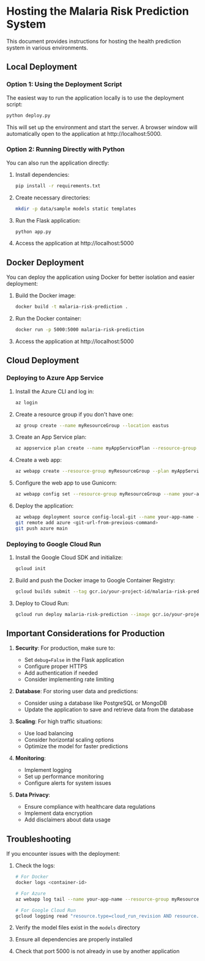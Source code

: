 # Hosting the Malaria Risk Prediction System

This document provides instructions for hosting the health prediction system in various environments.

## Local Deployment

### Option 1: Using the Deployment Script

The easiest way to run the application locally is to use the deployment script:

```bash
python deploy.py
```

This will set up the environment and start the server. A browser window will automatically open to the application at http://localhost:5000.

### Option 2: Running Directly with Python

You can also run the application directly:

1. Install dependencies:

   ```bash
   pip install -r requirements.txt
   ```

2. Create necessary directories:

   ```bash
   mkdir -p data/sample models static templates
   ```

3. Run the Flask application:

   ```bash
   python app.py
   ```

4. Access the application at http://localhost:5000

## Docker Deployment

You can deploy the application using Docker for better isolation and easier deployment:

1. Build the Docker image:

   ```bash
   docker build -t malaria-risk-prediction .
   ```

2. Run the Docker container:

   ```bash
   docker run -p 5000:5000 malaria-risk-prediction
   ```

3. Access the application at http://localhost:5000

## Cloud Deployment

### Deploying to Azure App Service

1. Install the Azure CLI and log in:

   ```bash
   az login
   ```

2. Create a resource group if you don't have one:

   ```bash
   az group create --name myResourceGroup --location eastus
   ```

3. Create an App Service plan:

   ```bash
   az appservice plan create --name myAppServicePlan --resource-group myResourceGroup --sku B1 --is-linux
   ```

4. Create a web app:

   ```bash
   az webapp create --resource-group myResourceGroup --plan myAppServicePlan --name your-app-name --runtime "PYTHON:3.9"
   ```

5. Configure the web app to use Gunicorn:

   ```bash
   az webapp config set --resource-group myResourceGroup --name your-app-name --startup-file "gunicorn --bind=0.0.0.0 --timeout 600 app:app"
   ```

6. Deploy the application:
   ```bash
   az webapp deployment source config-local-git --name your-app-name --resource-group myResourceGroup
   git remote add azure <git-url-from-previous-command>
   git push azure main
   ```

### Deploying to Google Cloud Run

1. Install the Google Cloud SDK and initialize:

   ```bash
   gcloud init
   ```

2. Build and push the Docker image to Google Container Registry:

   ```bash
   gcloud builds submit --tag gcr.io/your-project-id/malaria-risk-prediction
   ```

3. Deploy to Cloud Run:
   ```bash
   gcloud run deploy malaria-risk-prediction --image gcr.io/your-project-id/malaria-risk-prediction --platform managed
   ```

## Important Considerations for Production

1. **Security**: For production, make sure to:

   - Set `debug=False` in the Flask application
   - Configure proper HTTPS
   - Add authentication if needed
   - Consider implementing rate limiting

2. **Database**: For storing user data and predictions:

   - Consider using a database like PostgreSQL or MongoDB
   - Update the application to save and retrieve data from the database

3. **Scaling**: For high traffic situations:

   - Use load balancing
   - Consider horizontal scaling options
   - Optimize the model for faster predictions

4. **Monitoring**:

   - Implement logging
   - Set up performance monitoring
   - Configure alerts for system issues

5. **Data Privacy**:
   - Ensure compliance with healthcare data regulations
   - Implement data encryption
   - Add disclaimers about data usage

## Troubleshooting

If you encounter issues with the deployment:

1. Check the logs:

   ```bash
   # For Docker
   docker logs <container-id>

   # For Azure
   az webapp log tail --name your-app-name --resource-group myResourceGroup

   # For Google Cloud Run
   gcloud logging read "resource.type=cloud_run_revision AND resource.labels.service_name=malaria-risk-prediction"
   ```

2. Verify the model files exist in the `models` directory

3. Ensure all dependencies are properly installed

4. Check that port 5000 is not already in use by another application
